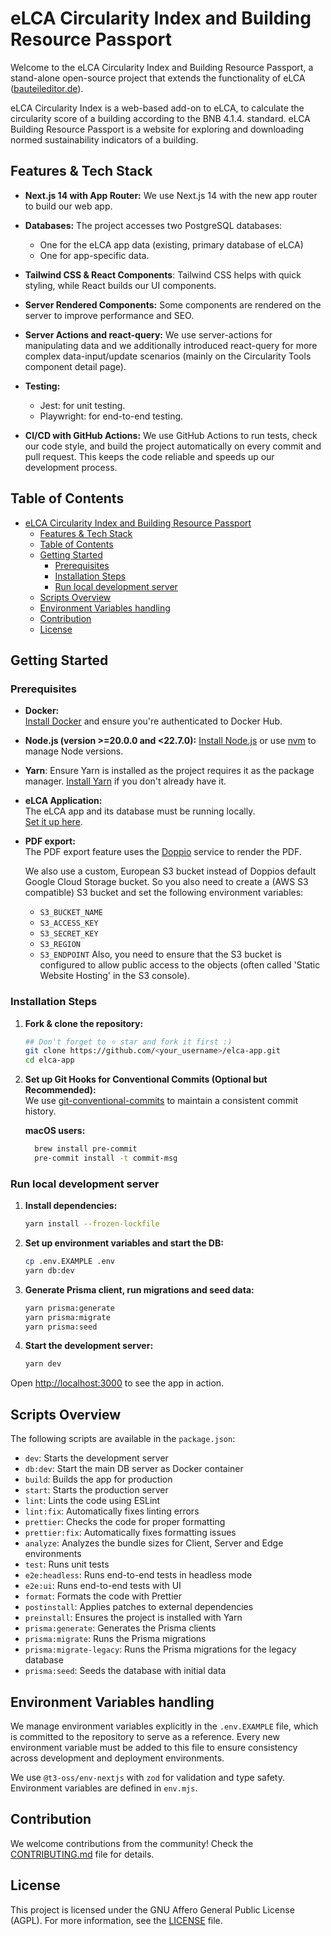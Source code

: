 # eLCA Circularity Index and Building Resource Passport

Welcome to the eLCA Circularity Index and Building Resource Passport, a stand-alone open-source project that extends the functionality of eLCA ([bauteileditor.de](https://www.bauteileditor.de)).

eLCA Circularity Index is a web-based add-on to eLCA, to calculate the circularity score of a building according to the BNB 4.1.4. standard. eLCA Building Resource Passport is a website for exploring and downloading normed sustainability indicators of a building.

## Features & Tech Stack

- **Next.js 14 with App Router:**
  We use Next.js 14 with the new app router to build our web app.

- **Databases:** The project accesses two PostgreSQL databases:
  - One for the eLCA app data (existing, primary database of eLCA)
  - One for app-specific data.
- **Tailwind CSS & React Components**: Tailwind CSS helps with quick styling, while React builds our UI components.

- **Server Rendered Components:** Some components are rendered on the server to improve performance and SEO.
- **Server Actions and react-query:** We use server-actions for manipulating data and we additionally introduced react-query for more complex data-input/update scenarios (mainly on the Circularity Tools component detail page).

- **Testing:**

  - Jest: for unit testing.
  - Playwright: for end-to-end testing.

- **CI/CD with GitHub Actions:** We use GitHub Actions to run tests, check our code style, and build the project automatically on every commit and pull request. This keeps the code reliable and speeds up our development process.

## Table of Contents

- [eLCA Circularity Index and Building Resource Passport](#elca-circularity-index-and-building-resource-passport)
  - [Features & Tech Stack](#features--tech-stack)
  - [Table of Contents](#table-of-contents)
  - [Getting Started](#getting-started)
    - [Prerequisites](#prerequisites)
    - [Installation Steps](#installation-steps)
    - [Run local development server](#run-local-development-server)
  - [Scripts Overview](#scripts-overview)
  - [Environment Variables handling](#environment-variables-handling)
  - [Contribution](#contribution)
  - [License](#license)

## Getting Started

### Prerequisites

- **Docker:**  
  [Install Docker](https://docs.docker.com/get-docker/) and ensure you're authenticated to Docker Hub.

- **Node.js (version >=20.0.0 and <22.7.0):**
  [Install Node.js](https://nodejs.org/en/download/) or use [nvm](https://github.com/nvm-sh/nvm) to manage Node versions.

- **Yarn**:
  Ensure Yarn is installed as the project requires it as the package manager. [Install Yarn](https://classic.yarnpkg.com/lang/en/docs/install) if you don't already have it.

- **eLCA Application:**  
  The eLCA app and its database must be running locally.  
  [Set it up here](https://github.com/n3xtcoder/elca-beibob-elca?tab=readme-ov-file#getting-started).

- **PDF export:**  
  The PDF export feature uses the [Doppio](https://doppio.sh/) service to render the PDF.

  We also use a custom, European S3 bucket instead of Doppios default Google Cloud Storage bucket.
  So you also need to create a (AWS S3 compatible) S3 bucket and set the following environment variables:

  - `S3_BUCKET_NAME`
  - `S3_ACCESS_KEY`
  - `S3_SECRET_KEY`
  - `S3_REGION`
  - `S3_ENDPOINT`
    Also, you need to ensure that the S3 bucket is configured to allow public access to the objects (often called 'Static Website Hosting' in the S3 console).

### Installation Steps

1. **Fork & clone the repository:**

   ```bash
   ## Don't forget to ⭐ star and fork it first :)
   git clone https://github.com/<your_username>/elca-app.git
   cd elca-app
   ```

2. **Set up Git Hooks for Conventional Commits (Optional but Recommended):**  
   We use [git-conventional-commits](https://github.com/qoomon/git-conventional-commits) to maintain a consistent commit history.

   **macOS users:**

   ```sh
     brew install pre-commit
     pre-commit install -t commit-msg
   ```

### Run local development server

1. **Install dependencies:**

   ```bash
   yarn install --frozen-lockfile
   ```

2. **Set up environment variables and start the DB:**

   ```bash
   cp .env.EXAMPLE .env
   yarn db:dev
   ```

3. **Generate Prisma client, run migrations and seed data:**

   ```bash
   yarn prisma:generate
   yarn prisma:migrate
   yarn prisma:seed
   ```

4. **Start the development server:**

   ```bash
   yarn dev
   ```

Open [http://localhost:3000](http://localhost:3000) to see the app in action.

## Scripts Overview

The following scripts are available in the `package.json`:

- `dev`: Starts the development server
- `db:dev`: Start the main DB server as Docker container
- `build`: Builds the app for production
- `start`: Starts the production server
- `lint`: Lints the code using ESLint
- `lint:fix`: Automatically fixes linting errors
- `prettier`: Checks the code for proper formatting
- `prettier:fix`: Automatically fixes formatting issues
- `analyze`: Analyzes the bundle sizes for Client, Server and Edge environments
- `test`: Runs unit tests
- `e2e:headless`: Runs end-to-end tests in headless mode
- `e2e:ui`: Runs end-to-end tests with UI
- `format`: Formats the code with Prettier
- `postinstall`: Applies patches to external dependencies
- `preinstall`: Ensures the project is installed with Yarn
- `prisma:generate`: Generates the Prisma clients
- `prisma:migrate`: Runs the Prisma migrations
- `prisma:migrate-legacy`: Runs the Prisma migrations for the legacy database
- `prisma:seed`: Seeds the database with initial data

## Environment Variables handling

We manage environment variables explicitly in the `.env.EXAMPLE` file, which is committed to the repository to serve as a reference. Every new environment variable must be added to this file to ensure consistency across development and deployment environments.

We use `@t3-oss/env-nextjs` with `zod` for validation and type safety. Environment variables are defined in `env.mjs`.

## Contribution

We welcome contributions from the community! Check the [CONTRIBUTING.md](./CONTRIBUTING.md) file for details.

## License

This project is licensed under the GNU Affero General Public License (AGPL). For more information, see the [LICENSE](./LICENSE) file.

